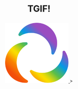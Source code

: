 # <p align="center">TGIF!</p>
<p align="center"> <a href="tictactgif.netlify.app/"><img alt="epilot" src="src/epilot_Logo_nur_Icon_regenbogen_RGB_angepasst.svg" width="200"> </a>></p>

